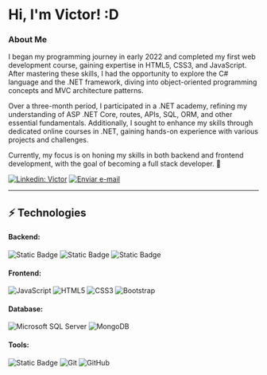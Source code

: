# Hi, I'm Victor! :D

### About Me

I began my programming journey in early 2022 and completed my first web development course, gaining expertise in HTML5, CSS3, and JavaScript. After mastering these skills, I had the opportunity to explore the C# language and the .NET framework, diving into object-oriented programming concepts and MVC architecture patterns.

Over a three-month period, I participated in a .NET academy, refining my understanding of ASP .NET Core, routes, APIs, SQL, ORM, and other essential fundamentals. Additionally, I sought to enhance my skills through dedicated online courses in .NET, gaining hands-on experience with various projects and challenges.

Currently, my focus is on honing my skills in both backend and frontend development, with the goal of becoming a full stack developer. 🎯


  [![Linkedin: Victor](https://img.shields.io/badge/-Linkedin-blue?style=flat-square&logo=Linkedin&logoColor=white&link=https://www.linkedin.com/in/loiane/)](https://www.linkedin.com/in/victor-hugo-chaves-460)
<a href="mailto:victor.chaves460@gmail.com?subject=Assunto%20do%20Email&body=Corpo%20do%20Email">
    <img src="https://img.shields.io/badge/victor.chaves%40gmail.com-%23FFFF?style=flat-square&logo=gmail" alt="Enviar e-mail">
</a>


____

  
## ⚡ Technologies

#### Backend:
![Static Badge](https://img.shields.io/badge/.NET-%23512BD4)
![Static Badge](https://img.shields.io/badge/ASP.NET-%23512BD4?style=flat&logo=csharp)
![Static Badge](https://img.shields.io/badge/C%23-%23512BD4?style=flat&logo=csharp)

#### Frontend: 
![JavaScript](https://img.shields.io/badge/-JavaScript-black?style=flat-square&logo=javascript)
![HTML5](https://img.shields.io/badge/-HTML5-E34F26?style=flat-square&logo=html5&logoColor=white)
![CSS3](https://img.shields.io/badge/-CSS3-1572B6?style=flat-square&logo=css3)
![Bootstrap](https://img.shields.io/badge/-Bootstrap-563D7C?style=flat-square&logo=bootstrap)

#### Database: 
![Microsoft SQL Server](https://img.shields.io/badge/-SQL%20Server-CC2927?style=flat-square&logo=microsoft-sql-server&logoColor=white)
![MongoDB](https://img.shields.io/badge/-MongoDB-black?style=flat-square&logo=mongodb)

#### Tools: 
![Static Badge](https://img.shields.io/badge/Azure%20DevOps-%230078D7?style=flat&logo=azuredevops)
![Git](https://img.shields.io/badge/-Git-black?style=flat-square&logo=git)
![GitHub](https://img.shields.io/badge/-GitHub-181717?style=flat-square&logo=github)
